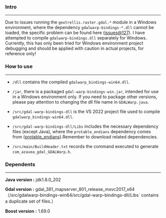 ### Intro

---

Due to issues running the `geotrellis.raster.gdal.*` module in a Windows environment, where the dependency `gdalwarp-bindings-*.dll` cannot be loaded, the specific problem can be found here ([issues@127](https://github.com/geotrellis/gdal-warp-bindings/issues/127)). I have attempted to compile `gdalwarp-bindings.dll` separately for Windows. Currently, this has only been tried for Windows environment project debugging and should be applied with caution in actual projects, for reference only!

### How to use

---

* `/dll` contains the compiled `gdalwarp_bindings-win64.dll`.

* `/jar`, there is a packaged `gdal-warp-bindings-win.jar`, intended for use in a Windows environment only. If you need to package other versions, please pay attention to changing the dll file name in `GDALWarp.java`.
* `/src/gdal-warp-bindings-dll` is the VS 2022 project file used to compile `gdalwarp_bindings-win64.dll`.
* `/src/gdal-warp-bindings-dll/Libs` includes the necessary dependency files (except Java), where the `protable_endians` dependency comes from ([protable_endians](https://gist.github.com/panzi/6856583)).Remember to download related dependencies.
* `/src/main/BuildHeader.txt` records the command executed to generate `com_azavea_gdal_GDALWarp.h`.

### Dependents

---

**Java version :** jdk1.8.0_202

**Gdal version :** gdal_381_mapserver_801_release_msvc2017_x64（/src/gdalwarp-bindings-win64/src/gdal-warp-bindings-dll/Libs` contains a duplicate set of files.）

**Boost version** **:** 1.69.0 

